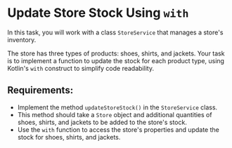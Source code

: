 # Update Store Stock Using `with`

In this task, you will work with a class `StoreService` that manages a store's inventory.

The store has three types of products: shoes, shirts, and jackets. Your task is to implement a function to update the stock for each product type,
using Kotlin's `with` construct to simplify code readability.

## Requirements:

- Implement the method `updateStoreStock()` in the `StoreService` class.
- This method should take a `Store` object and additional quantities of shoes, shirts, and jackets to be added to the
  store's stock.
- Use the `with` function to access the store's properties and update the stock for shoes, shirts, and jackets.
